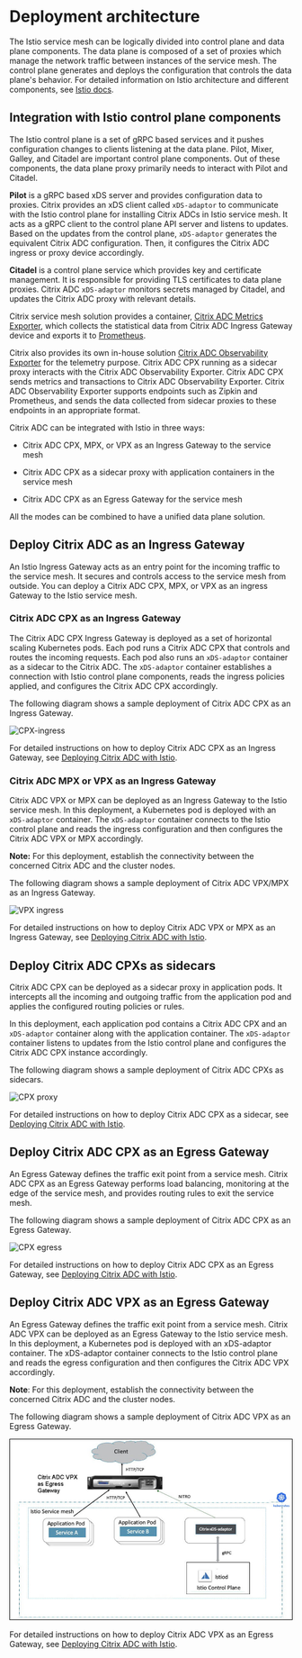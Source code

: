 
# Deployment architecture

The Istio service mesh can be logically divided into control plane and data plane components. The data plane is composed of a set of proxies which manage the network traffic between instances of the service mesh. The control plane generates and deploys the configuration that controls the data plane's behavior.
For detailed information on Istio architecture and different components, see [Istio docs](https://istio.io/docs/concepts/what-is-istio/#architecture).

## Integration with Istio control plane components

The Istio control plane is a set of gRPC based services and it pushes configuration changes to clients listening at the data plane. Pilot, Mixer, Galley, and Citadel are important control plane components. Out of these components, the data plane proxy primarily needs to interact with Pilot and Citadel.
 
**Pilot** is a gRPC based xDS server and provides configuration data to proxies. Citrix provides an xDS client called `xDS-adaptor` to communicate with the Istio control plane for installing Citrix ADCs in Istio service mesh. It acts as a gRPC client to the control plane API server and listens to updates. Based on the updates from the control plane, `xDS-adaptor` generates the equivalent Citrix ADC configuration. Then, it configures the Citrix ADC ingress or proxy device accordingly.

**Citadel** is a control plane service which provides key and certificate management. It is responsible for providing TLS certificates to data plane proxies. Citrix ADC `xDS-adaptor` monitors secrets managed by Citadel, and updates the Citrix ADC proxy with relevant details.

Citrix service mesh solution provides a container, [Citrix ADC Metrics Exporter](https://github.com/citrix/citrix-adc-metrics-exporter), which collects the statistical data from Citrix ADC Ingress Gateway device and exports it to [Prometheus](https://prometheus.io).

Citrix also provides its own in-house solution [Citrix ADC Observability Exporter](https://github.com/citrix/citrix-observability-exporter) for the telemetry purpose. Citrix ADC CPX running as a sidecar proxy interacts with the Citrix ADC Observability Exporter. Citrix ADC CPX sends metrics and transactions to Citrix ADC Observability Exporter. Citrix ADC Observability Exporter supports endpoints such as Zipkin and Prometheus, and sends the data collected from sidecar proxies to these endpoints in an appropriate format.

Citrix ADC can be integrated with Istio in three ways:

-  Citrix ADC CPX, MPX, or VPX as an Ingress Gateway to the service mesh
-  Citrix ADC CPX as a sidecar proxy with application containers in the service mesh

- Citrix ADC CPX as an Egress Gateway for the service mesh

All the modes can be combined to have a unified data plane solution.

## Deploy Citrix ADC as an Ingress Gateway

An Istio Ingress Gateway acts as an entry point for the incoming traffic to the service mesh. It secures and controls access to the service mesh from outside. You can deploy a Citrix ADC CPX, MPX, or VPX as an ingress Gateway to the Istio service mesh.

### Citrix ADC CPX as an Ingress Gateway

The Citrix ADC CPX Ingress Gateway is deployed as a set of horizontal scaling Kubernetes pods. Each pod runs a Citrix ADC CPX that controls and routes the incoming requests.
Each pod also runs an `xDS-adaptor` container as a sidecar to the Citrix ADC. The `xDS-adaptor` container establishes a connection with Istio control plane components, reads the ingress policies applied, and configures the Citrix ADC CPX accordingly.

The following diagram shows a sample deployment of Citrix ADC CPX as an Ingress Gateway.

![CPX-ingress](../media/CPX-ingress.jpeg)

For detailed instructions on how to deploy Citrix ADC CPX as an Ingress Gateway, see [Deploying Citrix ADC with Istio](deploy-istio-adaptor-helm-chart.md).

### Citrix ADC MPX or VPX as an Ingress Gateway

Citrix ADC VPX or MPX can be deployed as an Ingress Gateway to the Istio service mesh. In this deployment, a Kubernetes pod is deployed with an `xDS-adaptor` container. The `xDS-adaptor` container connects to the Istio control plane and reads the ingress configuration and then configures the Citrix ADC VPX or MPX accordingly.

**Note:** For this deployment, establish the connectivity between the concerned Citrix ADC and the cluster nodes.

The following diagram shows a sample deployment of Citrix ADC VPX/MPX as an Ingress Gateway.

![VPX ingress](../media/vpx-ingress.jpeg)

For detailed instructions on how to deploy Citrix ADC VPX or MPX as an Ingress Gateway, see [Deploying Citrix ADC with Istio](deploy-istio-adaptor-helm-chart.md).

## Deploy Citrix ADC CPXs as sidecars

Citrix ADC CPX can be deployed as a sidecar proxy in application pods. It intercepts all the incoming and outgoing traffic from the application pod and applies the configured routing policies or rules.

In this deployment, each application pod contains a Citrix ADC CPX and an `xDS-adaptor` container along with the application container.
The `xDS-adaptor` container listens to updates from the Istio control plane and configures the Citrix ADC CPX instance accordingly.

The following diagram shows a sample deployment of Citrix ADC CPXs as sidecars.

![CPX proxy](../media/cpx-proxy.jpeg)

For detailed instructions on how to deploy Citrix ADC CPX as a sidecar, see [Deploying Citrix ADC with Istio](deploy-istio-adaptor-helm-chart.md).

## Deploy Citrix ADC CPX as an Egress Gateway

An Egress Gateway defines the traffic exit point from a service mesh. Citrix ADC CPX as an Egress Gateway performs load balancing, monitoring at the edge of the service mesh, and provides routing rules to exit the service mesh.

The following diagram shows a sample deployment of Citrix ADC CPX as an Egress Gateway.

![CPX egress](../media/cpx-egress.png)

For detailed instructions on how to deploy Citrix ADC CPX as an Egress Gateway, see [Deploying Citrix ADC with Istio](deploy-istio-adaptor-helm-chart.md).

## Deploy Citrix ADC VPX as an Egress Gateway

An Egress Gateway defines the traffic exit point from a service mesh. Citrix ADC VPX can be deployed as an Egress Gateway to the Istio service mesh. In this deployment, a Kubernetes pod is deployed with an xDS-adaptor container. The xDS-adaptor container connects to the Istio control plane and reads the egress configuration and then configures the Citrix ADC VPX accordingly.

**Note**: For this deployment, establish the connectivity between the concerned Citrix ADC and the cluster nodes.

The following diagram shows a sample deployment of Citrix ADC VPX as an Egress Gateway.

![VPX egress](../media/vpx-egress.jpeg)

For detailed instructions on how to deploy Citrix ADC VPX as an Egress Gateway, see [Deploying Citrix ADC with Istio](deploy-istio-adaptor-helm-chart.md).